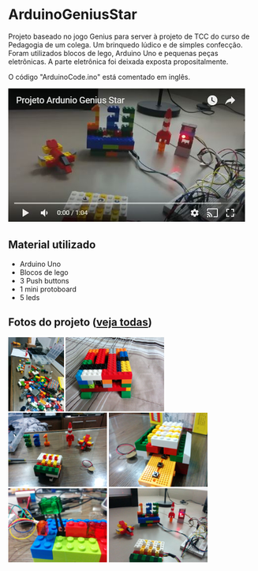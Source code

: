 # ArduinoGeniusStar
Projeto baseado no jogo Genius para server à projeto de TCC do curso de Pedagogia de um colega. Um brinquedo lúdico e de simples confecção. Foram utilizados blocos de lego, Arduino Uno e pequenas peças eletrônicas. A parte eletrônica foi deixada exposta propositalmente.

O código "ArduinoCode.ino" está comentado em inglês.

[![Vídeo do projeto](images/yt.jpg)](https://www.youtube.com/watch?v=NULblnEpr-U)

## Material utilizado
- Arduino Uno
- Blocos de lego
- 3 Push buttons
- 1 mini protoboard
- 5 leds

## Fotos do projeto ([veja todas](images))
<img src="images/IMG_20151114_204800.jpg" height="150">
<img src="images/IMG_20150826_080654.jpg" height="150">
<img src="images/IMG_20151114_223931.jpg" height="150">
<img src="images/IMG_20151114_224139.jpg" height="150">
<img src="images/IMG_20151120_181051.jpg" height="150">
<img src="images/IMG_20151231_192000.jpg" height="150">